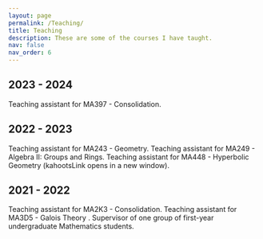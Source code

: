 ```yaml
---
layout: page
permalink: /Teaching/
title: Teaching
description: These are some of the courses I have taught.
nav: false
nav_order: 6
---
```


<!--For now, this page is assumed to be a static description of your courses. You can convert it to a collection similar to `_projects/` so that you can have a dedicated page for each course.

Organize your courses by years, topics, or universities, however you like!-->

## 2023 - 2024

Teaching assistant for MA397 - Consolidation.

## 2022 - 2023

Teaching assistant for MA243 - Geometry.
Teaching assistant for MA249 - Algebra II: Groups and Rings.
Teaching assistant for MA448 - Hyperbolic Geometry (kahootsLink opens in a new window).

## 2021 - 2022
Teaching assistant for MA2K3 - Consolidation.
Teaching assistant for MA3D5 - Galois Theory .
Supervisor of one group of first-year undergraduate Mathematics students.

